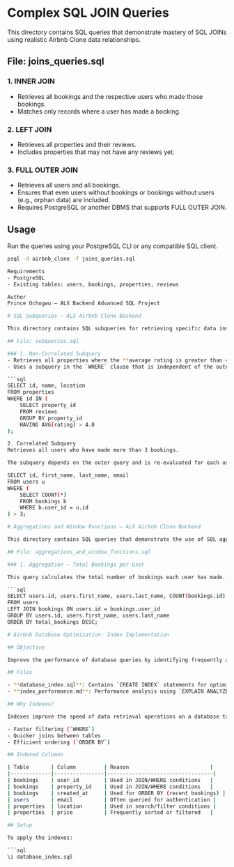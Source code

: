 # Complex SQL JOIN Queries

This directory contains SQL queries that demonstrate mastery of SQL JOINs using realistic Airbnb Clone data relationships.

## File: joins_queries.sql

### 1. INNER JOIN
- Retrieves all bookings and the respective users who made those bookings.
- Matches only records where a user has made a booking.

### 2. LEFT JOIN
- Retrieves all properties and their reviews.
- Includes properties that may not have any reviews yet.

### 3. FULL OUTER JOIN
- Retrieves all users and all bookings.
- Ensures that even users without bookings or bookings without users (e.g., orphan data) are included.
- Requires PostgreSQL or another DBMS that supports FULL OUTER JOIN.

## Usage
Run the queries using your PostgreSQL CLI or any compatible SQL client.

```bash
psql -d airbnb_clone -f joins_queries.sql

Requirements
- PostgreSQL
- Existing tables: users, bookings, properties, reviews

Author
Prince Ochogwu – ALX Backend Advanced SQL Project

# SQL Subqueries – ALX Airbnb Clone Backend

This directory contains SQL subqueries for retrieving specific data insights from the Airbnb Clone relational database.

## File: subqueries.sql

### 1. Non-Correlated Subquery
- Retrieves all properties where the **average rating is greater than 4.0**.
- Uses a subquery in the `WHERE` clause that is independent of the outer query.

```sql
SELECT id, name, location
FROM properties
WHERE id IN (
    SELECT property_id
    FROM reviews
    GROUP BY property_id
    HAVING AVG(rating) > 4.0
);

2. Correlated Subquery
Retrieves all users who have made more than 3 bookings.

The subquery depends on the outer query and is re-evaluated for each user.

SELECT id, first_name, last_name, email
FROM users u
WHERE (
    SELECT COUNT(*)
    FROM bookings b
    WHERE b.user_id = u.id
) > 3;

# Aggregations and Window Functions – ALX Airbnb Clone Backend

This directory contains SQL queries that demonstrate the use of SQL aggregation and window functions for data analysis in the Airbnb Clone backend.

## File: aggregations_and_window_functions.sql

### 1. Aggregation – Total Bookings per User

This query calculates the total number of bookings each user has made.

```sql
SELECT users.id, users.first_name, users.last_name, COUNT(bookings.id) AS total_bookings
FROM users
LEFT JOIN bookings ON users.id = bookings.user_id
GROUP BY users.id, users.first_name, users.last_name
ORDER BY total_bookings DESC;

# Airbnb Database Optimization: Index Implementation

## Objective

Improve the performance of database queries by identifying frequently accessed columns and creating appropriate indexes on them.

## Files

- **database_index.sql**: Contains `CREATE INDEX` statements for optimizing key columns in the `users`, `bookings`, and `properties` tables.
- **index_performance.md**: Performance analysis using `EXPLAIN ANALYZE` to compare query execution times before and after adding indexes.

## Why Indexes?

Indexes improve the speed of data retrieval operations on a database table at the cost of additional space and slower write operations. In a high-read environment like Airbnb, they are essential for:

- Faster filtering (`WHERE`)
- Quicker joins between tables
- Efficient ordering (`ORDER BY`)

## Indexed Columns

| Table       | Column         | Reason                          |
|-------------|----------------|----------------------------------|
| bookings    | user_id        | Used in JOIN/WHERE conditions   |
| bookings    | property_id    | Used in JOIN/WHERE conditions   |
| bookings    | created_at     | Used for ORDER BY (recent bookings) |
| users       | email          | Often queried for authentication |
| properties  | location       | Used in search/filter conditions |
| properties  | price          | Frequently sorted or filtered   |

## Setup

To apply the indexes:

```sql
\i database_index.sql